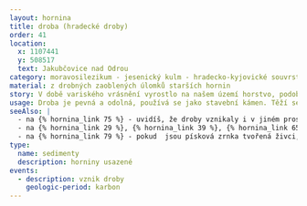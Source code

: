 ```yaml
---
layout: hornina
title: droba (hradecké droby)
order: 41
location:
  x: 1107441
  y: 508517
  text: Jakubčovice nad Odrou
category: moravosilezikum - jesenický kulm - hradecko-kyjovické souvrství
material: z drobných zaoblených úlomků starších hornin
story: V době variského vrásnění vyrostlo na našem území horstvo, podobné dnešním Alpám nebo Himálaji, které rychle zvětrávalo. Úlomky zvětralých hornin přinášely řeky do moře, které se tehdy nacházelo východně od velehor, na Moravě. Na dně oceánu u okraje pevniny se ukládaly mohutné vrstvy jílu, písku a valounů, z nichž vznikla souvrství jílovců, drob a slepenců. Později vrásnění zasáhlo i tyto mořské sedimenty. Zprohýbaly se do vrás a vynořily se nad hladinu.
usage: Droba je pevná a odolná, používá se jako stavební kámen. Těží se v lomu, drtí se na menší kousky, které se pak třídí podle velikosti. Přidává se do betonových a asfaltových směsí pro stavební účely. 
seeAlso: |
  - na {% hornina_link 75 %} - uvidíš, že droby vznikaly i v jiném prostředí a mohou vypadat odlišně
  - na {% hornina_link 29 %}, {% hornina_link 39 %}, {% hornina_link 65 %} a {% hornina_link 76 %} - pokud výrazně převládají písková zrnka z křemene, nehovoříme o drobě, ale o pískovci
  - na {% hornina_link 79 %} - pokud  jsou písková zrnka tvořená živci, nehovoříme o drobě, ale o arkóze
type:
  name: sedimenty
  description: horniny usazené
events:
  - description: vznik droby
    geologic-period: karbon
---
```



